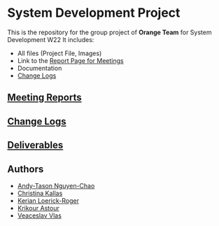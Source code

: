 # System Development Project

This is the repository for the group project of **Orange Team** for System Development W22
It includes:

- All files (Project File, Images)
- Link to the [Report Page for Meetings](#meeting-report-page)
- Documentation
- [Change Logs](#change-logs)

## [Meeting Reports](MinutesReport.md)

## [Change Logs](ChangeLogs.md)

## [Deliverables](Deliverables.md)

## Authors

- [Andy-Tason Nguyen-Chao](https://github.com/DHay10)
- [Christina Kallas](https://github.com/ChristinaKs)
- [Kerian Loerick-Roger](https://github.com/kerian15)
- [Krikour Astour](https://github.com/KrikorAstour)
- [Veaceslav Vlas](https://github.com/vlasslavic)
